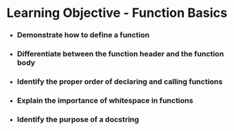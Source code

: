 # Learning Objective - Function Basics

* ### Demonstrate how to define a function
* ### Differentiate between the function header and the function body
* ### Identify the proper order of declaring and calling functions
* ### Explain the importance of whitespace in functions
* ### Identify the purpose of a docstring
